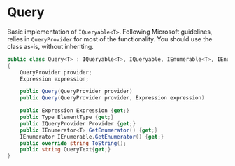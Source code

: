 # Query<T>

Basic implementation of `IQueryable<T>`. Following Microsoft guidelines, relies in `QueryProvider` for most of the functionality. You should use the class as-is, without inheriting. 

```C#
public class Query<T> : IQueryable<T>, IQueryable, IEnumerable<T>, IEnumerable, IOrderedQueryable<T>, IOrderedQueryable
{
    QueryProvider provider;
    Expression expression;

    public Query(QueryProvider provider)
    public Query(QueryProvider provider, Expression expression)

    public Expression Expression {get;}
    public Type ElementType {get;}
    public IQueryProvider Provider {get;}
    public IEnumerator<T> GetEnumerator() {get;}
    IEnumerator IEnumerable.GetEnumerator() {get;}
    public override string ToString();
    public string QueryText{get;}
}
```